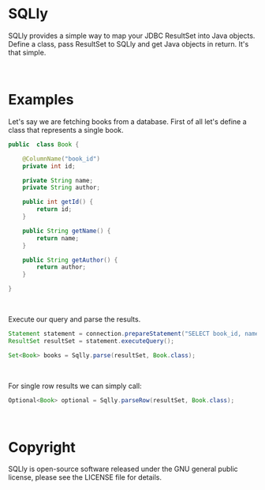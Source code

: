 # SQLly
SQLly provides a simple way to map your JDBC ResultSet into Java objects. Define a class, pass ResultSet to SQLly and get Java objects in return. It's that simple.

&nbsp;

# Examples

Let's say we are fetching books from a database.
First of all let's define a class that represents a single book.
```java
public  class Book {

	@ColumnName("book_id")
	private int id;

	private String name;
	private String author;

	public int getId() {
		return id;
	}

	public String getName() {
		return name;
	}

	public String getAuthor() {
		return author;
	}

}
```

&nbsp;

Execute our query and parse the results. 

```java
Statement statement = connection.prepareStatement("SELECT book_id, name, author FROM books");
ResultSet resultSet = statement.executeQuery();

Set<Book> books = Sqlly.parse(resultSet, Book.class);
```
&nbsp;


For single row results we can simply call:
```java
Optional<Book> optional = Sqlly.parseRow(resultSet, Book.class);
```


&nbsp;

# Copyright

SQLly is open-source software released under the GNU general public license, please see the LICENSE file for details.